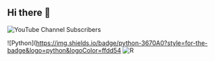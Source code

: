 ## Hi there 👋
![YouTube Channel Subscribers](https://img.shields.io/youtube/channel/subscribers/UC8WSDpFYHs6CK7-v1VjFhJQ)


![Python](https://img.shields.io/badge/python-3670A0?style=for-the-badge&logo=python&logoColor=ffdd54
![R](https://img.shields.io/badge/r-%23276DC3.svg?style=for-the-badge&logo=r&logoColor=white)
<!--
**rifson/rifson** is a ✨ _special_ ✨ repository because its `README.md` (this file) appears on your GitHub profile.

Here are some ideas to get you started:

- 🔭 I’m currently working on ...
- 🌱 I’m currently learning ...
- 👯 I’m looking to collaborate on ...
- 🤔 I’m looking for help with ...
- 💬 Ask me about ...
- 📫 How to reach me: ...
- 😄 Pronouns: ...
- ⚡ Fun fact: ...
-->
